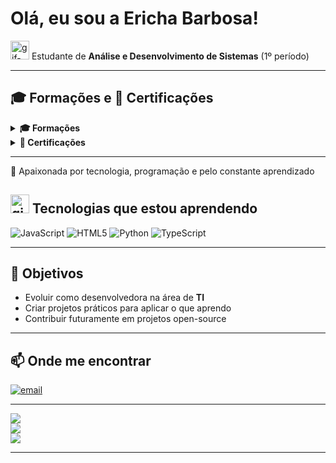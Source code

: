 #  Olá, eu sou a Ericha Barbosa!  

<img src="https://i.pinimg.com/originals/fd/7e/ea/fd7eead885ce1f0bba7cb2df6e3bf5c5.gif" alt="gif-estudante" width="30"/>  Estudante de **Análise e Desenvolvimento de Sistemas** (1º período)

---

## 🎓 Formações e 🏅 Certificações

<details>
  <summary><strong>🎓 Formações</strong></summary>

- **Técnico em Redes de computadores**  
  _Escola Tec. Estadual Professor Lucilo Ávila Pessoa. • 2020 — 2022 • Recife/PE_  
  **Destaques:** Monitora do Laboratório de Informática
</details>

<details>
  <summary><strong>🏅 Certificações</strong></summary>
</details>

---

📌 Apaixonada por tecnologia, programação e pelo constante aprendizado  

##  <img src="https://i.pinimg.com/originals/d7/48/b2/d748b25ce140561d9e0a918cab27763e.gif" alt="gif-estudante" width="30"/> Tecnologias que estou aprendendo  
![JavaScript](https://img.shields.io/badge/javascript-%23323330.svg?style=flat&logo=javascript&logoColor=%23F7DF1E) ![HTML5](https://img.shields.io/badge/html5-%23E34F26.svg?style=flat&logo=html5&logoColor=white) ![Python](https://img.shields.io/badge/python-3670A0?style=flat&logo=python&logoColor=ffdd54) ![TypeScript](https://img.shields.io/badge/typescript-%23007ACC.svg?style=flat&logo=typescript&logoColor=white)

---

## 🎯 Objetivos  
- Evoluir como desenvolvedora na área de **TI**  
- Criar projetos práticos para aplicar o que aprendo  
- Contribuir futuramente em projetos open-source  

---

## 📫 Onde me encontrar  
[![email](https://img.shields.io/badge/Email-D14836?logo=gmail&logoColor=white)](mailto:erichataina@gmail.com) 

---

![](https://github-readme-stats.vercel.app/api?username=etsvb&theme=gotham&hide_border=false&include_all_commits=true&count_private=false)<br/>
![](https://nirzak-streak-stats.vercel.app/?user=etsvb&theme=gotham&hide_border=false)<br/>
![](https://github-readme-stats.vercel.app/api/top-langs/?username=etsvb&theme=gotham&hide_border=false&include_all_commits=true&count_private=false&layout=compact)
  
---
